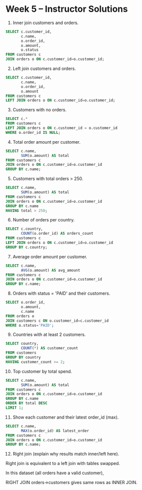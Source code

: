 # Week 5 – Instructor Solutions


1) Inner join customers and orders.  

```sql
SELECT c.customer_id, 
       c.name, 
       o.order_id, 
       o.amount, 
       o.status
FROM customers c
JOIN orders o ON c.customer_id=o.customer_id;
```

2) Left join customers and orders.  

```sql
SELECT c.customer_id, 
       c.name, 
       o.order_id, 
       o.amount
FROM customers c
LEFT JOIN orders o ON c.customer_id=o.customer_id;
```

3) Customers with no orders.  

```sql
SELECT c.* 
FROM customers c
LEFT JOIN orders o ON c.customer_id = o.customer_id
WHERE o.order_id IS NULL;
```


4) Total order amount per customer.  

```sql
SELECT c.name, 
       SUM(o.amount) AS total
FROM customers c 
JOIN orders o ON c.customer_id=o.customer_id
GROUP BY c.name;
```

5) Customers with total orders > 250.  

```sql
SELECT c.name, 
       SUM(o.amount) AS total
FROM customers c 
JOIN orders o ON c.customer_id=o.customer_id
GROUP BY c.name
HAVING total > 250;
```

6) Number of orders per country.  

```sql
SELECT c.country, 
       COUNT(o.order_id) AS orders_count
FROM customers c 
LEFT JOIN orders o ON c.customer_id=o.customer_id
GROUP BY c.country;
```

7) Average order amount per customer.  
 
```sql
SELECT c.name, 
       AVG(o.amount) AS avg_amount
FROM customers c 
JOIN orders o ON c.customer_id=o.customer_id
GROUP BY c.name;
```

8) Orders with status = 'PAID' and their customers.  

```sql
SELECT o.order_id, 
       o.amount, 
       c.name
FROM orders o 
JOIN customers c ON o.customer_id=c.customer_id
WHERE o.status='PAID';
```

9) Countries with at least 2 customers.  

```sql
SELECT country, 
       COUNT(*) AS customer_count
FROM customers
GROUP BY country
HAVING customer_count >= 2;
```

10) Top customer by total spend.  

```sql
SELECT c.name, 
       SUM(o.amount) AS total
FROM customers c 
JOIN orders o ON c.customer_id=o.customer_id
GROUP BY c.name
ORDER BY total DESC 
LIMIT 1;
```


11) Show each customer and their latest order_id (max).  
```sql
SELECT c.name, 
       MAX(o.order_id) AS latest_order
FROM customers c 
JOIN orders o ON c.customer_id=o.customer_id
GROUP BY c.name;
```

12) Right join (explain why results match inner/left here). 
 
Right join is equivalent to a left join with tables swapped. 

In this dataset (all orders have a valid customer), 

RIGHT JOIN orders→customers gives same rows as INNER JOIN.

